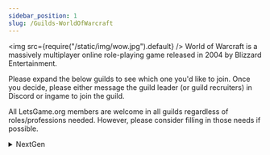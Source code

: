 ```yaml
---
sidebar_position: 1
slug: /Guilds-WorldOfWarcraft
---
```

<img src={require("/static/img/wow.jpg").default} />
World of Warcraft is a massively multiplayer online role-playing game released in 2004 by Blizzard Entertainment.

Please expand the below guilds to see which one you'd like to join. Once you decide, please either message the guild leader (or guild recruiters) in Discord or ingame to join the guild.

All LetsGame.org members are welcome in all guilds regardless of roles/professions needed. However, please consider filling in those needs if possible.

<details>
  <summary>NextGen</summary>

### Guild Leader
- Community Member: Throop
- Ingame username: ThroopMonster

### Guild Recruiters
- Discord: TJManiac | IngameUsername: LOLWhatDidYouSay

## Description
This is a PvE guild with a focus on min/maxing gear

### Connection Info
- Server Name: US-East

### Guild Info
- Roles Needed: Tank, DPS
- Professions Needed: Leatherworking

### Game Specific Rules
</details>